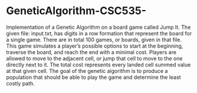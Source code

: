 # GeneticAlgorithm-CSC535-

Implementation of a Genetic Algorithm on a board game called Jump It. The given file: input.txt, has digits in a row
formation that represent the board for a single game. There are in total 100 games, or boards, given in that file. This game 
simulates a player’s possible options to start at the beginning, traverse the board, and reach the end with a minimal cost. 
Players are allowed to move to the adjacent cell, or jump that cell to move to the one directly next to it. The total cost 
represents every landed cell summed value at that given cell. The goal of the genetic algorithm is to produce a population 
that should be able to play the game and determine the least costly path. 
